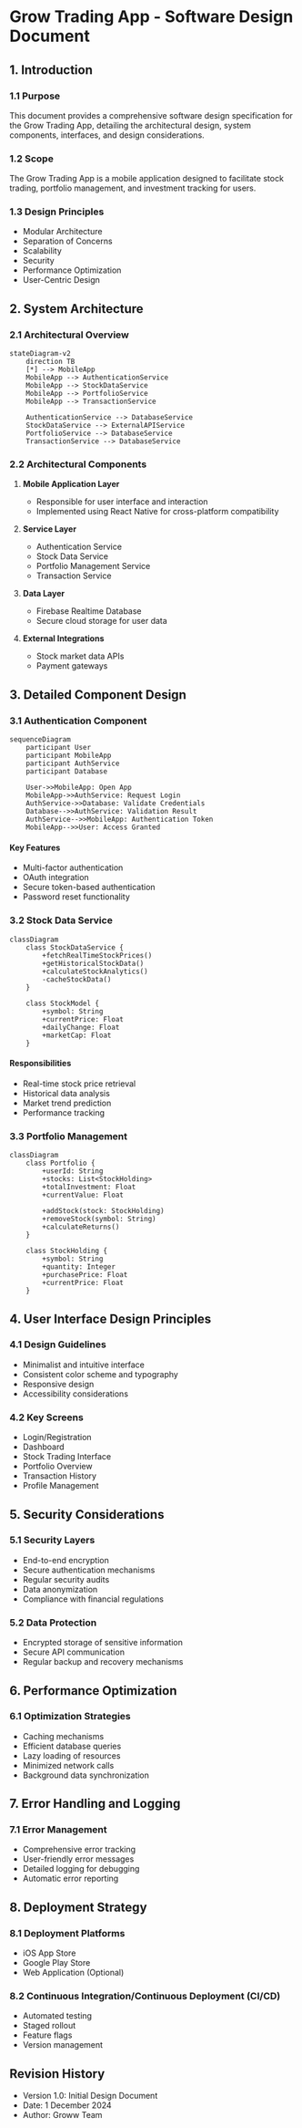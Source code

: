 # Grow Trading App - Software Design Document

## 1. Introduction

### 1.1 Purpose
This document provides a comprehensive software design specification for the Grow Trading App, detailing the architectural design, system components, interfaces, and design considerations.

### 1.2 Scope
The Grow Trading App is a mobile application designed to facilitate stock trading, portfolio management, and investment tracking for users.

### 1.3 Design Principles
- Modular Architecture
- Separation of Concerns
- Scalability
- Security
- Performance Optimization
- User-Centric Design

## 2. System Architecture

### 2.1 Architectural Overview
```mermaid
stateDiagram-v2
    direction TB
    [*] --> MobileApp
    MobileApp --> AuthenticationService
    MobileApp --> StockDataService
    MobileApp --> PortfolioService
    MobileApp --> TransactionService
    
    AuthenticationService --> DatabaseService
    StockDataService --> ExternalAPIService
    PortfolioService --> DatabaseService
    TransactionService --> DatabaseService
```

### 2.2 Architectural Components
1. **Mobile Application Layer**
   - Responsible for user interface and interaction
   - Implemented using React Native for cross-platform compatibility

2. **Service Layer**
   - Authentication Service
   - Stock Data Service
   - Portfolio Management Service
   - Transaction Service

3. **Data Layer**
   - Firebase Realtime Database
   - Secure cloud storage for user data

4. **External Integrations**
   - Stock market data APIs
   - Payment gateways

## 3. Detailed Component Design

### 3.1 Authentication Component
```mermaid
sequenceDiagram
    participant User
    participant MobileApp
    participant AuthService
    participant Database

    User->>MobileApp: Open App
    MobileApp->>AuthService: Request Login
    AuthService->>Database: Validate Credentials
    Database-->>AuthService: Validation Result
    AuthService-->>MobileApp: Authentication Token
    MobileApp-->>User: Access Granted
```

#### Key Features
- Multi-factor authentication
- OAuth integration
- Secure token-based authentication
- Password reset functionality

### 3.2 Stock Data Service
```mermaid
classDiagram
    class StockDataService {
        +fetchRealTimeStockPrices()
        +getHistoricalStockData()
        +calculateStockAnalytics()
        -cacheStockData()
    }
    
    class StockModel {
        +symbol: String
        +currentPrice: Float
        +dailyChange: Float
        +marketCap: Float
    }
```

#### Responsibilities
- Real-time stock price retrieval
- Historical data analysis
- Market trend prediction
- Performance tracking

### 3.3 Portfolio Management
```mermaid
classDiagram
    class Portfolio {
        +userId: String
        +stocks: List<StockHolding>
        +totalInvestment: Float
        +currentValue: Float
        
        +addStock(stock: StockHolding)
        +removeStock(symbol: String)
        +calculateReturns()
    }
    
    class StockHolding {
        +symbol: String
        +quantity: Integer
        +purchasePrice: Float
        +currentPrice: Float
    }
```

## 4. User Interface Design Principles

### 4.1 Design Guidelines
- Minimalist and intuitive interface
- Consistent color scheme and typography
- Responsive design
- Accessibility considerations

### 4.2 Key Screens
- Login/Registration
- Dashboard
- Stock Trading Interface
- Portfolio Overview
- Transaction History
- Profile Management

## 5. Security Considerations

### 5.1 Security Layers
- End-to-end encryption
- Secure authentication mechanisms
- Regular security audits
- Data anonymization
- Compliance with financial regulations

### 5.2 Data Protection
- Encrypted storage of sensitive information
- Secure API communication
- Regular backup and recovery mechanisms

## 6. Performance Optimization

### 6.1 Optimization Strategies
- Caching mechanisms
- Efficient database queries
- Lazy loading of resources
- Minimized network calls
- Background data synchronization

## 7. Error Handling and Logging

### 7.1 Error Management
- Comprehensive error tracking
- User-friendly error messages
- Detailed logging for debugging
- Automatic error reporting

## 8. Deployment Strategy

### 8.1 Deployment Platforms
- iOS App Store
- Google Play Store
- Web Application (Optional)

### 8.2 Continuous Integration/Continuous Deployment (CI/CD)
- Automated testing
- Staged rollout
- Feature flags
- Version management

## Revision History
- Version 1.0: Initial Design Document
- Date: 1 December 2024
- Author: Groww Team
